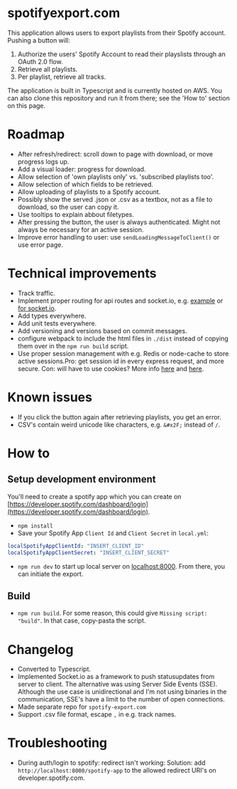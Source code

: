 # spotifyexport.com
This application allows users to export playlists from their Spotify account. Pushing a button will:
1. Authorize the users' Spotify Account to read their playslists through an OAuth 2.0 flow.
2. Retrieve all playlists. 
3. Per playlist, retrieve all tracks. 

The application is built in Typescript and is currently hosted on AWS. You can also clone this repository and run it from there; see the 'How to' section on this page. 

# Roadmap
- After refresh/redirect: scroll down to page with download, or move progress logs up.
- Add a visual loader: progress for download.
- Allow selection of 'own playlists only' vs. 'subscribed playlists too'. 
- Allow selection of which fields to be retrieved.
- Allow uploading of playlists to a Spotify account. 
- Possibly show the served .json or .csv as a textbox, not as a file to download, so the user can copy it.
- Use tooltips to explain abbout filetypes.
- After pressing the button, the user is always authenticated. Might not always be necessary for an active session.
- Improve error handling to user: use `sendLoadingMessageToClient()` or use error page.

# Technical improvements
- Track traffic.
- Implement proper routing for api routes and socket.io, e.g. [example](https://stackoverflow.com/questions/59681974/how-to-organize-routes-in-nodejs-express-app) or [for socket.io](https://stackoverflow.com/questions/20466129/how-to-organize-socket-handling-in-node-js-and-socket-io-app). 
- Add types everywhere. 
- Add unit tests everywhere.
- Add versioning and versions based on commit messages.
- configure webpack to include the html files in `./dist` instead of copying them over in the `npm run build` script.
- Use proper session management with e.g. Redis or node-cache to store active sessions.Pro: get session id in every express request, and more secure. Con: will have to use cookies? More info [here](https://www.section.io/engineering-education/session-management-in-nodejs-using-expressjs-and-express-session/) and [here](https://stackoverflow.com/questions/25532692/how-to-share-sessions-with-socket-io-1-x-and-express-4-x).

# Known issues
- If you click the button again after retrieving playlists, you get an error.
- CSV's contain weird unicode like characters, e.g. `&#x2F;` instead of `/`.

# How to

## Setup development environment
You'll need to create a spotify app which you can create on [https://developer.spotify.com/dashboard/login](https://developer.spotify.com/dashboard/login).

- `npm install`
- Save your Spotify App `Client Id` and `Client Secret` in `local.yml`:
```yml
localSpotifyAppClientId: "INSERT_CLIENT_ID"
localSpotifyAppClientSecret: "INSERT_CLIENT_SECRET"
```
- `npm run dev` to start up local server on [localhost:8000](localhost:8000). From there, you can initiate the export. 

## Build
- `npm run build`. For some reason, this could give `Missing script: "build"`. In that case, copy-pasta the script.

# Changelog
- Converted to Typescript.
- Implemented Socket.io as a framework to push statusupdates from server to client. The alternative was using Server Side Events (SSE). Although the use case is unidirectional and I'm not using binaries in the communication, SSE's have a limit to the number of open connections.
- Made separate repo for `spotify-export.com`
- Support .csv file format, escape `,` in e.g. track names.

# Troubleshooting
- During auth/login to spotify: redirect isn't working: Solution: add `http://localhost:8000/spotify-app` to the allowed redirect URI's on developer.spotify.com.